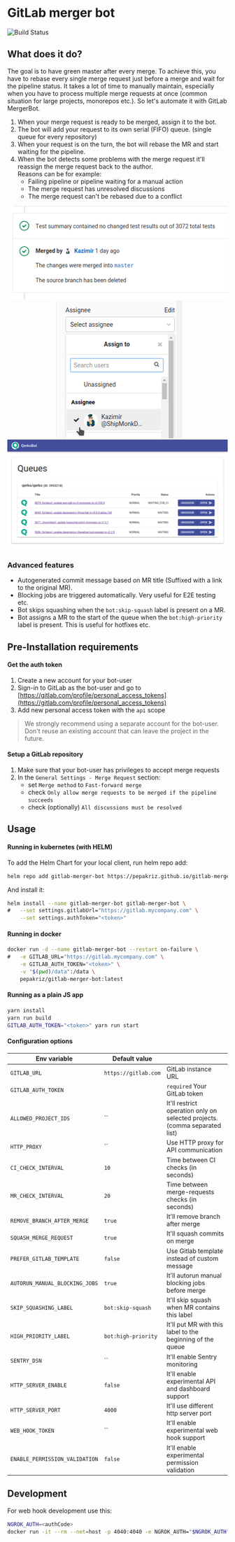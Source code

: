 # GitLab merger bot

![Build Status](https://github.com/pepakriz/gitlab-merger-bot/actions/workflows/release.yml/badge.svg)

## What does it do?

The goal is to have green master after every merge. To achieve this, you have to rebase every single merge request just before a merge and wait for the pipeline status. It takes a lot of time to manually maintain, especially when you have to process multiple merge requests at once (common situation for large projects, monorepos etc.). So let's automate it with GitLab MergerBot.

1) When your merge request is ready to be merged, assign it to the bot.
2) The bot will add your request to its own serial (FIFO) queue. (single queue for every repository)
3) When your request is on the turn, the bot will rebase the MR and start waiting for the pipeline.
4) When the bot detects some problems with the merge request it'll reassign the merge request back to the author.<br />
Reasons can be for example:
	- Failing pipeline or pipeline waiting for a manual action
	- The merge request has unresolved discussions
	- The merge request can't be rebased due to a conflict

<p align="center">
	<img src="docs/merged.png" alt="Merged" />
	<img src="docs/assign.png" alt="Assign" />
	<img src="docs/queue.png" alt="Queue" width="546" height="auto" />
</p>

### Advanced features

- Autogenerated commit message based on MR title (Suffixed with a link to the original MR).
- Blocking jobs are triggered automatically. Very useful for E2E testing etc.
- Bot skips squashing when the `bot:skip-squash` label is present on a MR.
- Bot assigns a MR to the start of the queue when the `bot:high-priority` label is present. This is useful for hotfixes etc.

## Pre-Installation requirements

#### Get the auth token

1) Create a new account for your bot-user
2) Sign-in to GitLab as the bot-user and go to [https://gitlab.com/profile/personal_access_tokens](https://gitlab.com/profile/personal_access_tokens)
3) Add new personal access token with the `api` scope

> We strongly recommend using a separate account for the bot-user. Don't reuse an existing account that can leave the project in the future.

#### Setup a GitLab repository

1) Make sure that your bot-user has privileges to accept merge requests
2) In the `General Settings - Merge Request` section:
	* set `Merge method` to `Fast-forward merge`
	* check `Only allow merge requests to be merged if the pipeline succeeds`
	* check (optionally) `All discussions must be resolved`


## Usage

#### Running in kubernetes (with HELM)

To add the Helm Chart for your local client, run helm repo add:

```bash
helm repo add gitlab-merger-bot https://pepakriz.github.io/gitlab-merger-bot
```

And install it:

```bash
helm install --name gitlab-merger-bot gitlab-merger-bot \
#	--set settings.gitlabUrl="https://gitlab.mycompany.com" \
	--set settings.authToken="<token>"
```

#### Running in docker

```bash
docker run -d --name gitlab-merger-bot --restart on-failure \
#	-e GITLAB_URL="https://gitlab.mycompany.com" \
	-e GITLAB_AUTH_TOKEN="<token>" \
	-v "$(pwd)/data":/data \
	pepakriz/gitlab-merger-bot:latest
```

#### Running as a plain JS app

```bash
yarn install
yarn run build
GITLAB_AUTH_TOKEN="<token>" yarn run start
```

#### Configuration options

| Env variable                   | Default value        |                                                                            |
|--------------------------------|----------------------|----------------------------------------------------------------------------|
| `GITLAB_URL`                   | `https://gitlab.com` | GitLab instance URL                                                        |
| `GITLAB_AUTH_TOKEN`            |                      | `required` Your GitLab token                                               |
| `ALLOWED_PROJECT_IDS`          | ``                   | It'll restrict operation only on selected projects. (comma separated list) |
| `HTTP_PROXY`                   | ``                   | Use HTTP proxy for API communication                                       |
| `CI_CHECK_INTERVAL`            | `10`                 | Time between CI checks (in seconds)                                        |
| `MR_CHECK_INTERVAL`            | `20`                 | Time between merge-requests checks (in seconds)                            |
| `REMOVE_BRANCH_AFTER_MERGE`    | `true`               | It'll remove branch after merge                                            |
| `SQUASH_MERGE_REQUEST`         | `true`               | It'll squash commits on merge                                              |
| `PREFER_GITLAB_TEMPLATE`       | `false`              | Use Gitlab template instead of custom message                              |
| `AUTORUN_MANUAL_BLOCKING_JOBS` | `true`               | It'll autorun manual blocking jobs before merge                            |
| `SKIP_SQUASHING_LABEL`         | `bot:skip-squash`    | It'll skip squash when MR contains this label                              |
| `HIGH_PRIORITY_LABEL`          | `bot:high-priority`  | It'll put MR with this label to the beginning of the queue                 |
| `SENTRY_DSN`                   | ``                   | It'll enable Sentry monitoring                                             |
| `HTTP_SERVER_ENABLE`           | `false`              | It'll enable experimental API and dashboard support                        |
| `HTTP_SERVER_PORT`             | `4000`               | It'll use different http server port                                       |
| `WEB_HOOK_TOKEN`               | ``                   | It'll enable experimental web hook support                                 |
| `ENABLE_PERMISSION_VALIDATION` | `false`              | It'll enable experimental permission validation                            |

## Development

For web hook development use this:

```bash
NGROK_AUTH=<authCode>
docker run -it --rm --net=host -p 4040:4040 -e NGROK_AUTH="$NGROK_AUTH" wernight/ngrok ngrok http 4000
```
